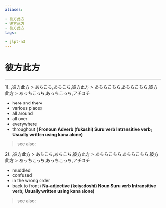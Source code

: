 ```yaml
---
aliases:
    
- 彼方此方
- 彼方此方
- 彼方此方
tags:
    
- jlpt-n3
---
```


# 彼方此方
---
1).
,彼方此方 > あちこち,あちこち,彼方此方 > あちらこちら,あちらこちら,彼方此方 > あっちこっち,あっちこっち,アチコチ

- here and there
- various places
- all around
- all over
- everywhere
- throughout
**( Pronoun Adverb (fukushi) Suru verb Intransitive verb; Usually written using kana alone)**
> see also: 
            
2).
,彼方此方 > あちこち,あちこち,彼方此方 > あちらこちら,あちらこちら,彼方此方 > あっちこっち,あっちこっち,アチコチ

- muddled
- confused
- in the wrong order
- back to front
**( Na-adjective (keiyodoshi) Noun Suru verb Intransitive verb; Usually written using kana alone)**
> see also: 
            